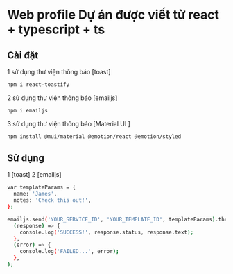 # Web profile Dự án được viết từ react + typescript + ts 
## Cài đặt

1 sử dụng thư viện thông báo [toast] 
```bash
npm i react-toastify
```

2 sử dụng thư viện thông báo [emailjs] 
```bash
npm i emailjs
```

3 sử dụng thư viện thông báo [Material UI ] 
```bash
npm install @mui/material @emotion/react @emotion/styled
```

## Sử dụng
1 [toast]
2 [emailjs]
```bash
var templateParams = {
  name: 'James',
  notes: 'Check this out!',
};

emailjs.send('YOUR_SERVICE_ID', 'YOUR_TEMPLATE_ID', templateParams).then(
  (response) => {
    console.log('SUCCESS!', response.status, response.text);
  },
  (error) => {
    console.log('FAILED...', error);
  },
);
```

